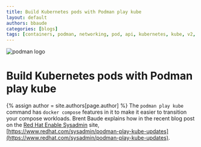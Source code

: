 ```yaml
---
title: Build Kubernetes pods with Podman play kube
layout: default
authors: bbaude 
categories: [blogs]
tags: [containers, podman, networking, pod, api, kubernetes, kube, v2, hpc, windows, sudo, rootless]
---
```

![podman logo](https://podman.io/images/podman.svg)

# Build Kubernetes pods with Podman play kube

{% assign author = site.authors[page.author] %}
The `podman play kube` command has `docker compose` features in it to make it easier to transition your compose workloads.  Brent Baude explains how in the recent blog post on the [Red Hat Enable Sysadmin](https://www.redhat.com/sysadmin/) site, [https://www.redhat.com/sysadmin/podman-play-kube-updates](https://www.redhat.com/sysadmin/podman-play-kube-updates).
